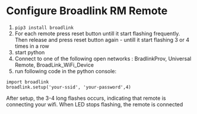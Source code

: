 # Configure Broadlink RM Remote

1. ```pip3 install broadlink ```
1. For each remote press reset button untill it start flashing frequently. Then release and press reset button again - untill it start flashing 3 or 4 times in a row
1. start python
1. Connect to one of the following open networks : BradlinkProv, Universal Remote, BroadLink_WiFi_Device
1. run following code in the python console: 
```
import broadlink
broadlink.setup('your-ssid', 'your-password',4)
```

After setup, the 3-4 long flashes occurs, indicating that remote is connecting your wifi. When LED stops flashing, the remote is connected
